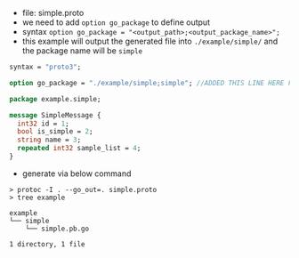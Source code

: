 - file: simple.proto
- we need to add `option go_package` to define output
- syntax `option go_package = "<output_path>;<output_package_name>";`
- this example will output the generated file into `./example/simple/` and the package name will be `simple`

```protobuf
syntax = "proto3";

option go_package = "./example/simple;simple"; //ADDED THIS LINE HERE FOR GOLANG GRPC

package example.simple;

message SimpleMessage {
  int32 id = 1;
  bool is_simple = 2;
  string name = 3;
  repeated int32 sample_list = 4;
}
```
- generate via below command
```shell
> protoc -I . --go_out=. simple.proto
> tree example
```
```shell
example
└── simple
    └── simple.pb.go

1 directory, 1 file
```